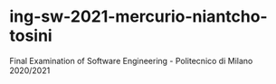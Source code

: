 # ing-sw-2021-mercurio-niantcho-tosini
Final Examination of Software Engineering - Politecnico di Milano 2020/2021
